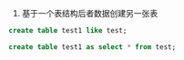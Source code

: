 1. 基于一个表结构后者数据创建另一张表
```sql
create table test1 like test;

create table test1 as select * from test;
```
